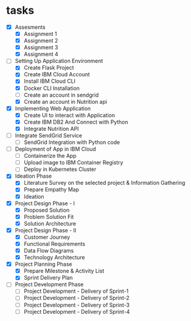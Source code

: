 # tasks

- [x] Assesments
  - [x] Assignment 1
  - [x] Assignment 2
  - [x] Assignment 3
  - [x] Assignment 4
- [ ] Setting Up Application Environment
  - [x] Create Flask Project
  - [x] Create IBM Cloud Account
  - [x] Install IBM Cloud CLI
  - [x] Docker CLI Installation
  - [ ] Create an account in sendgrid
  - [x] Create an account in Nutrition api
- [x] Implementing Web Application
  - [x] Create UI to interact with Application
  - [x] Create IBM DB2 And Connect with Python
  - [x] Integrate Nutrition API
- [ ] Integrate SendGrid Service
  - [ ] SendGrid Integration with Python code
- [ ] Deployment of App in IBM Cloud
  - [ ] Containerize the App
  - [ ] Upload image to IBM Container Registry
  - [ ] Deploy in Kubernetes Cluster
- [x] Ideation Phase
  - [x] Literature Survey on the selected project & Information Gathering
  - [x] Prepare Empathy Map
  - [x] Ideation
- [x] Project Design Phase - I
  - [x] Proposed Solution
  - [x] Problem Solution Fit
  - [x] Solution Architecture
- [x] Project Design Phase - II
  - [x] Customer Journey
  - [x] Functional Requirements
  - [x] Data Flow Diagrams
  - [x] Technology Architecture
- [x] Project Planning Phase
    - [x] Prepare Milestone & Activity List
    - [x] Sprint Delivery Plan
- [ ] Project Development Phase
  - [ ] Project Development - Delivery of Sprint-1
  - [ ] Project Development - Delivery of Sprint-2
  - [ ] Project Development - Delivery of Sprint-3
  - [ ] Project Development - Delivery of Sprint-4